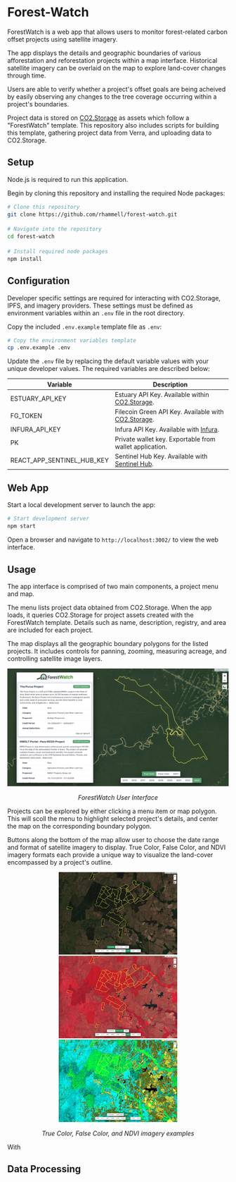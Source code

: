 # Forest-Watch
ForestWatch is a web app that allows users to monitor forest-related carbon offset projects using satellite imagery.

The app displays the details and geographic boundaries of various afforestation and reforestation projects within a map interface. Historical satellite imagery can be overlaid on the map to explore land-cover changes through time.

Users are able to verify whether a project's offset goals are being acheived by easily observing any changes to the tree coverage occurring within a project's boundaries.

Project data is stored on [CO2.Storage](https://co2.storage/) as assets which follow a "ForestWatch" template. This repository also includes scripts for building this template, gathering project data from Verra, and uploading data to CO2.Storage. 

## Setup
Node.js is required to run this application. 

Begin by cloning this repository and installing the required Node packages: 

```bash
# Clone this repository
git clone https://github.com/rhammell/forest-watch.git

# Navigate into the repository
cd forest-watch

# Install required node packages
npm install
```

## Configuration

Developer specific settings are required for interacting with CO2.Storage, IPFS, and imagery providers. These settings must be defined as environment variables within an `.env` file in the root directory.

Copy the included `.env.example` template file as `.env`: 

```bash
# Copy the environment variables template
cp .env.example .env
```

Update the `.env` file by replacing the default variable values with your unique developer values. The required variables are described below: 

| Variable                   | Description                                                                              |
|----------------------------|------------------------------------------------------------------------------------------|
| ESTUARY_API_KEY            | Estuary API Key. Available within [CO2.Storage](https://co2.storage/).                   |
| FG_TOKEN                   | Filecoin Green API Key. Available with [CO2.Storage](https://co2.storage/).              |
| INFURA_API_KEY             | Infura API Key. Available with [Infura](https://www.infura.io/).                         |
| PK                         | Private wallet key. Exportable from wallet application.                                  |
| REACT_APP_SENTINEL_HUB_KEY | Sentinel Hub Key. Available with [Sentinel Hub](https://www.sentinel-hub.com/).          |

## Web App
Start a local development server to launch the app:

```bash
# Start development server
npm start
```

Open a browser and navigate to `http://localhost:3002/` to view the web interface.

## Usage

The app interface is comprised of two main components, a project menu and map.

The menu lists project data obtained from CO2.Storage. When the app loads, it queries CO2.Storage for project assets created with the ForestWatch template. Details such as name, description, registry, and area are included for each project. 

The map displays all the geographic boundary polygons for the listed projects. It includes controls for panning, zooming, measuring acreage, and controlling satellite image layers. 

<div align="center">
  <div>
      <img src="img/interface.png" width="700">
  </div>
  <p>
    <i>ForestWatch User Interface</i>
  </p>

</div>


Projects can be explored by either clicking a menu item or map polygon. This will scoll the menu to highlight selected project's details, and center the map on the corresponding boundary polygon.

Buttons along the bottom of the map allow user to choose the date range and format of satellite imagery to display. True Color, False Color, and NDVI imagery formats each provide a unique way to visualize the land-cover encompassed by a project's outline. 

<div align="center">
  <div>
  <img src="img/true-color2.png" width="270px">
  <img src="img/false-color2.png" width="270px">
  <img src="img/ndvi2.png" width="270px">
  </div>
  <p>
    <i>True Color, False Color, and NDVI imagery examples</i>
  </p>
</div>

With 

## Data Processing